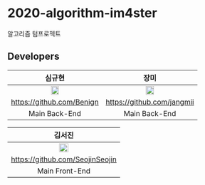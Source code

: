 # 2020-algorithm-im4ster
알고리즘 텀프로젝트

## Developers

|                                          심규현                                          |                                           장미                                           |
| :---------------------------------------------------------------------------------------: | :---------------------------------------------------------------------------------------: |
| <img src="https://avatars2.githubusercontent.com/u/42381109?s=460&u=9e4a18510264385e5c2566d565261badd9a674a2&v=4" width="30%"></img> | <img src="https://avatars2.githubusercontent.com/u/48902898?s=460&u=a0cfd856eec3047deb13fa2d54b1f7e82a596eb2&v=4" width="30%"></img> |
|                                https://github.com/Benign                                 |                                 https://github.com/jangmii                                  |
|                                      Main Back-End                                       |                                       Main Back-End                                       |

|                                                             김서진                                                                   |
| :----------------------------------------------------------------------------------------------------------------------------------: |
| <img src="https://avatars0.githubusercontent.com/u/48249505?s=400&u=205a299a022725da6a76108d1d0a53f84b73e85b&v=4" width="30%"></img> |
|                                                   https://github.com/SeojinSeojin                                                    |
|                                                              Main Front-End                                                          |
